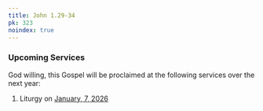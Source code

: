 ```yaml
---
title: John 1.29-34
pk: 323
noindex: true
---
```


### Upcoming Services

God willing, this Gospel will be proclaimed at the following services over the next year:


1. Liturgy on [January,  7, 2026](https://orthocal.info/readings/gregorian/2026/01/07/)
